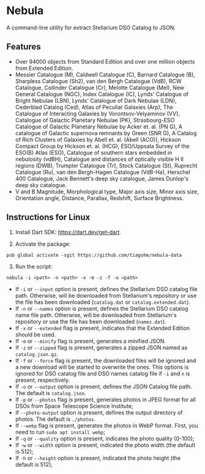 # Nebula

A command-line utility for extract Stellarium DSO Catalog to JSON.

## Features
* Over 94000 objects from Standard Edition and over one million objects from Extended Edition.
* Messier Catalogue (M), Caldwell Catalogue (C), Barnard Catalogue (B), Sharpless Catalogue (Sh2), van den Bergh Catalogue (VdB), RCW Catalogue, Collinder Catalogue (Cr), Melotte Catalogue (Mel), New General Catalogue (NGC), Index Catalogue (IC), Lynds' Catalogue of Bright Nebulae (LBN), Lynds' Catalogue of Dark Nebulae (LDN), Cederblad Catalog (Ced), Atlas of Peculiar Galaxies (Arp), The Catalogue of Interacting Galaxies by Vorontsov-Velyaminov (VV), Catalogue of Galactic Planetary Nebulae (PK), Strasbourg-ESO Catalogue of Galactic Planetary Nebulae by Acker et. al. (PN G), A catalogue of Galactic supernova remnants by Green (SNR G), A Catalog of Rich Clusters of Galaxies by Abell et. al. (Abell (ACO)), Hickson Compact Group by Hickson et. al. (HCG), ESO/Uppsala Survey of the ESO(B) Atlas (ESO), Catalogue of southern stars embedded in nebulosity (vdBH), Catalogue and distances of optically visible H II regions (DWB), Trumpler Catalogue (Tr), Stock Catalogue (St), Ruprecht Catalogue (Ru), van den Bergh-Hagen Catalogue (VdB-Ha), Herschel 400 Catalogue, Jack Bennett's deep sky catalogue, James Dunlop's deep sky catalogue.
* V and B Magnitude, Morphological type, Major axis size, Minor axis size, Orientation angle, Distance, Parallax, Redshift, Surface Brightness.

## Instructions for Linux

1. Install Dart SDK: https://dart.dev/get-dart.

2. Activate the package:

```
pub global activate -sgit https://github.com/tiagohm/nebula-data
```

3. Run the script:

```shell
nebula -i <path> -n <path> -x -m -z -f -o <path>
```

* If `-i` or `--input` option is present, defines the Stellarium DSO catalog file path. Otherwise, will be downloaded from Stellarium's repository or use the file has been downloaded (`catalog.dat` or `catalog.extended.dat`).
* If `-n` or `--names` option is present, defines the Stellarium DSO catalog name file path. Otherwise, will be downloaded from Stellarium's repository or use the file has been downloaded (`names.dat`).
* If `-x` or `--extended` flag is present, indicates that the Extended Edition should be used.
* If `-m` or `--minify` flag is present, generates a minified JSON.
* If `-z` or `--zipped` flag is present, generates a zipped JSON named as `catalog.json.gz`.
* If `-f` or `--force` flag is present, the downloaded files will be ignored and a new download will be started to overwrite the ones. This options is ignored for DSO catalog file and DSO names catalog file if `-i` and `n` is present, respectively.
* If `-o` or `--output` option is present, defines the JSON Catalog file path. The default is `catalog.json`.
* If `-p` or `--photos` flag is present, generates photos in JPEG format for all DSOs from Space Telescope Science Institute;
* If `--photo-output` option is present, defines the output directory of photos. The default is `./photos`.
* If `--webp` flag is present, generates the photos in WebP format. First, you need to run `sudo apt install webp`;
* If `-q` or `--quality` option is present, indicates the photo quality (0-100);
* If `-w` or `--width` option is present, indicated the photo width (the default is 512);
* If `-h` or `--height` option is present, indicated the photo height (the default is 512);